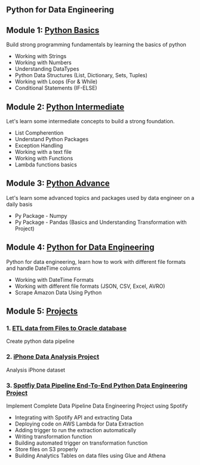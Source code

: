 ## Python for Data Engineering

## Module 1: [Python Basics](https://github.com/danhnguyen123/python-for-data-engineering/tree/main/1.%20Python%20Basics)
Build strong programming fundamentals by learning the basics of python
* Working with Strings
* Working with Numbers
* Understanding DataTypes
* Python Data Structures (List, Dictionary, Sets, Tuples)
* Working with Loops (For & While)
* Conditional Statements (IF-ELSE)

## Module 2: [Python Intermediate](https://github.com/danhnguyen123/python-for-data-engineering/tree/main/2.%20Python%20Intermediate)
Let's learn some intermediate concepts to build a strong foundation.
* List Compherention
* Understand Python Packages
* Exception Handling
* Working with a text file
* Working with Functions
* Lambda functions basics

## Module 3: [Python Advance](https://github.com/danhnguyen123/python-for-data-engineering/tree/main/3.%20Python%20Advance)
Let's learn some advanced topics and packages used by data engineer on a daily basis
* Py Package - Numpy
* Py Package - Pandas (Basics and Understanding Transformation with Project)

## Module 4: [Python for Data Engineering](https://github.com/danhnguyen123/python-for-data-engineering/tree/main/4.%20Python%20for%20Data%20Engineering)
Python for data engineering, learn how to work with different file formats and handle DateTime columns
* Working with DateTime Formats
* Working with different file formats (JSON, CSV, Excel, AVRO)
* Scrape Amazon Data Using Python

## Module 5: [Projects](https://github.com/danhnguyen123/python-for-data-engineering/tree/main/5.%20Project)

### 1. [ETL data from Files to Oracle database]()
Create python data pipeline

### 2. [iPhone Data Analysis Project](https://github.com/danhnguyen123/python-for-data-engineering/tree/main/5.%20Project/1.%20iPhone%20Data%20Analysis%20Project)
Analysis iPhone dataset

### 3. [Spotfiy Data Pipeline End-To-End Python Data Engineering Project](https://github.com/danhnguyen123/python-for-data-engineering/tree/main/5.%20Project/2.%20End-To-End%20Data%20Pipeline%20Project)
Implement Complete Data Pipeline Data Engineering Project using Spotify 
* Integrating with Spotify API and extracting Data
* Deploying code on AWS Lambda for Data Extraction
* Adding trigger to run the extraction automatically 
* Writing transformation function
* Building automated trigger on transformation function 
* Store files on S3 properly
* Building Analytics Tables on data files using Glue and Athena

